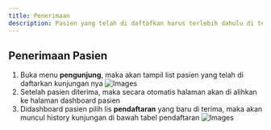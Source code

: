 ```yaml
---
title: Penerimaan
description: Pasien yang telah di daftafkan harus terlebih dahulu di terima oleh dokter
---
```


## Penerimaan Pasien

1. Buka menu **pengunjung**, maka akan tampil list pasien yang telah di daftarkan kunjungan nya
   ![Images](/penerimaan/1.png)
2. Setelah pasien diterima, maka secara otomatis halaman akan di alihkan ke halaman dashboard pasien
3. Didashboard pasien pilih lis **pendaftaran** yang baru di terima, maka akan muncul history kunjungan di bawah tabel pendaftaran
   ![Images](/penerimaan/2.png)
